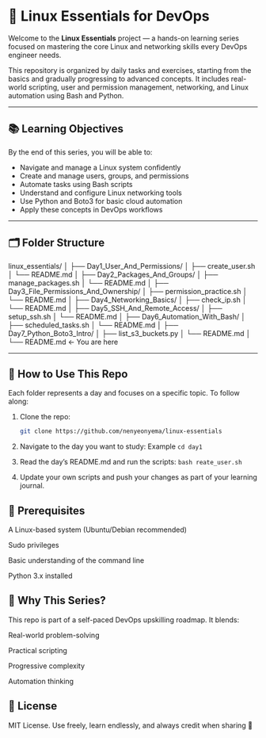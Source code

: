 # 🐧 Linux Essentials for DevOps

Welcome to the **Linux Essentials** project — a hands-on learning series focused on mastering the core Linux and networking skills every DevOps engineer needs.

This repository is organized by daily tasks and exercises, starting from the basics and gradually progressing to advanced concepts. It includes real-world scripting, user and permission management, networking, and Linux automation using Bash and Python.

---

## 📚 Learning Objectives

By the end of this series, you will be able to:

- Navigate and manage a Linux system confidently
- Create and manage users, groups, and permissions
- Automate tasks using Bash scripts
- Understand and configure Linux networking tools
- Use Python and Boto3 for basic cloud automation
- Apply these concepts in DevOps workflows

---

## 🗂 Folder Structure

linux_essentials/ │ ├── Day1_User_And_Permissions/ │ ├── create_user.sh │ └── README.md │ ├── Day2_Packages_And_Groups/ │ ├── manage_packages.sh │ └── README.md │ ├── Day3_File_Permissions_And_Ownership/ │ ├── permission_practice.sh │ └── README.md │ ├── Day4_Networking_Basics/ │ ├── check_ip.sh │ └── README.md │ ├── Day5_SSH_And_Remote_Access/ │ ├── setup_ssh.sh │ └── README.md │ ├── Day6_Automation_With_Bash/ │ ├── scheduled_tasks.sh │ └── README.md │ ├── Day7_Python_Boto3_Intro/ │ ├── list_s3_buckets.py │ └── README.md │ └── README.md ← You are here


---

## 🚀 How to Use This Repo

Each folder represents a day and focuses on a specific topic. To follow along:

1. Clone the repo:
   ```bash
   git clone https://github.com/nenyeonyema/linux-essentials
   ```
2. Navigate to the day you want to study:
 Example `cd day1`

3. Read the day’s README.md and run the scripts:
`bash reate_user.sh`

4. Update your own scripts and push your changes as part of your learning journal.


##  📌 Prerequisites
A Linux-based system (Ubuntu/Debian recommended)

Sudo privileges

Basic understanding of the command line

Python 3.x installed

## 🧠 Why This Series?
This repo is part of a self-paced DevOps upskilling roadmap. It blends:

Real-world problem-solving

Practical scripting

Progressive complexity

Automation thinking

## 📜 License
MIT License. Use freely, learn endlessly, and always credit when sharing 🙌